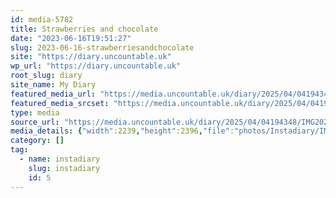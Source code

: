 ```yaml
---
id: media-5782
title: Strawberries and chocolate
date: "2023-06-16T19:51:27"
slug: 2023-06-16-strawberriesandchocolate
site: "https://diary.uncountable.uk"
wp_url: "https://diary.uncountable.uk"
root_slug: diary
site_name: My Diary
featured_media_url: "https://media.uncountable.uk/diary/2025/04/04194348/IMG20230616205127-edited.webp"
featured_media_srcset: "https://media.uncountable.uk/diary/2025/04/04194348/IMG20230616205127-edited-280x300.webp 280w, https://media.uncountable.uk/diary/2025/04/04194348/IMG20230616205127-edited-957x1024.webp 957w, https://media.uncountable.uk/diary/2025/04/04194348/IMG20230616205127-edited-150x150.webp 150w, https://media.uncountable.uk/diary/2025/04/04194348/IMG20230616205127-edited-598x640.webp 598w, https://media.uncountable.uk/diary/2025/04/04194348/IMG20230616205127-edited.webp 2239w"
type: media
source_url: "https://media.uncountable.uk/diary/2025/04/04194348/IMG20230616205127-edited.webp"
media_details: {"width":2239,"height":2396,"file":"photos/Instadiary/IMG20230616205127-edited.webp","filesize":165696,"sizes":{"medium":{"file":"IMG20230616205127-edited-280x300.webp","width":280,"height":300,"filesize":20544,"mime_type":"image/webp","source_url":"https://media.uncountable.uk/diary/2025/04/04194348/IMG20230616205127-edited-280x300.webp"},"large":{"file":"IMG20230616205127-edited-957x1024.webp","width":957,"height":1024,"filesize":92214,"mime_type":"image/webp","source_url":"https://media.uncountable.uk/diary/2025/04/04194348/IMG20230616205127-edited-957x1024.webp"},"thumbnail":{"file":"IMG20230616205127-edited-150x150.webp","width":150,"height":150,"filesize":7626,"mime_type":"image/webp","source_url":"https://media.uncountable.uk/diary/2025/04/04194348/IMG20230616205127-edited-150x150.webp"},"mobwidth":{"file":"IMG20230616205127-edited-598x640.webp","width":598,"height":640,"filesize":53698,"mime_type":"image/webp","source_url":"https://media.uncountable.uk/diary/2025/04/04194348/IMG20230616205127-edited-598x640.webp"},"full":{"file":"IMG20230616205127-edited.webp","width":2239,"height":2396,"mime_type":"image/webp","source_url":"https://media.uncountable.uk/diary/2025/04/04194348/IMG20230616205127-edited.webp"}},"image_meta":{"aperture":"0","credit":"","camera":"","caption":"","created_timestamp":"0","copyright":"","focal_length":"0","iso":"0","shutter_speed":"0","title":"","orientation":"0","keywords":[]}}
category: []
tag:
  - name: instadiary
    slug: instadiary
    id: 5
---
```


